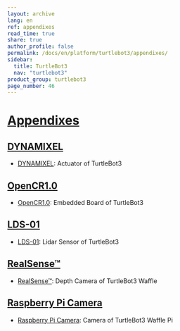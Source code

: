 ```yaml
---
layout: archive
lang: en
ref: appendixes
read_time: true
share: true
author_profile: false
permalink: /docs/en/platform/turtlebot3/appendixes/
sidebar:
  title: TurtleBot3
  nav: "turtlebot3"
product_group: turtlebot3
page_number: 46
---
```


<div style="counter-reset: h1 30"></div>

# [Appendixes](#appendixes)

## [DYNAMIXEL](#dynamixel)
- [DYNAMIXEL][dynamixel]: Actuator of TurtleBot3

## [OpenCR1.0](#opencr10)
- [OpenCR1.0][opencr]: Embedded Board of TurtleBot3

## [LDS-01](#lds01)
- [LDS-01][lds]: Lidar Sensor of TurtleBot3

## [RealSense™](#realsense)
- [RealSense™][realsense]: Depth Camera of TurtleBot3 Waffle

## [Raspberry Pi Camera](#raspberry-pi-camera)
- [Raspberry Pi Camera][raspberry pi camera]: Camera of TurtleBot3 Waffle Pi

[dynamixel]: /docs/en/platform/turtlebot3/appendix_dynamixel/
[opencr]: /docs/en/platform/turtlebot3/appendix_opencr1_0/
[lds]: /docs/en/platform/turtlebot3/appendix_lds_01/
[realsense]: /docs/en/platform/turtlebot3/appendix_realsense/
[raspberry pi camera]: /docs/en/platform/turtlebot3/appendix_raspi_cam/
